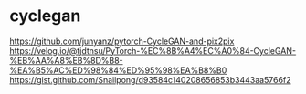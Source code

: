 # cyclegan


https://github.com/junyanz/pytorch-CycleGAN-and-pix2pix
https://velog.io/@tjdtnsu/PyTorch-%EC%8B%A4%EC%A0%84-CycleGAN-%EB%AA%A8%EB%8D%B8-%EA%B5%AC%ED%98%84%ED%95%98%EA%B8%B0
https://gist.github.com/Snailpong/d93584c140208656853b3443aa5766f2
